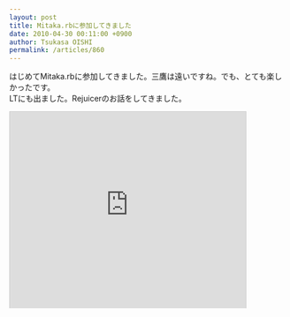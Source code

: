```yaml
---
layout: post
title: Mitaka.rbに参加してきました
date: 2010-04-30 00:11:00 +0900
author: Tsukasa OISHI
permalink: /articles/860
---
```



はじめてMitaka.rbに参加してきました。三鷹は遠いですね。でも、とても楽しかったです。  
LTにも出ました。Rejuicerのお話をしてきました。  

<iframe src="https://www.slideshare.net/slideshow/embed_code/3902735" width="427" height="356" frameborder="0" marginwidth="0" marginheight="0" scrolling="no" style="border:1px solid #CCC;border-width:1px 1px 0;margin-bottom:5px" allowfullscreen webkitallowfullscreen mozallowfullscreen></iframe>  

